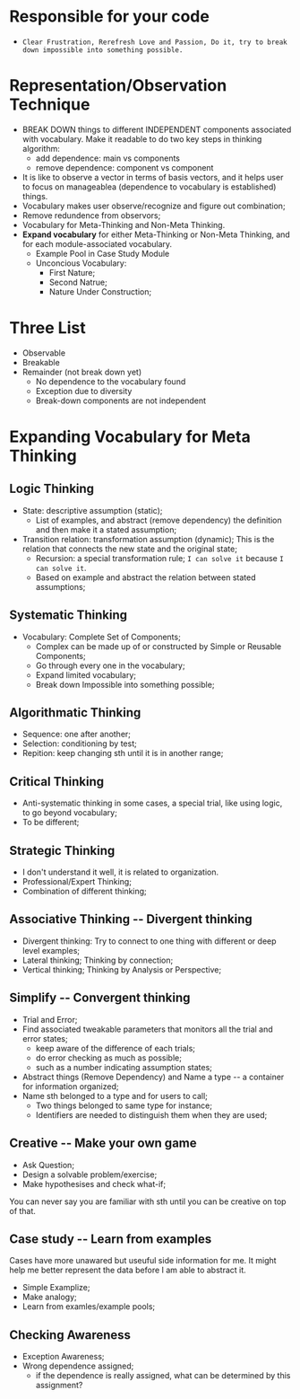 # Responsible for your code

* `Clear Frustration, Rerefresh Love and Passion, Do it, try to break down
  impossible into something possible.`

# Representation/Observation Technique

* BREAK DOWN things to different INDEPENDENT components associated with vocabulary.
  Make it readable to do two key steps in thinking algorithm: 
  * add dependence: main vs components
  * remove dependence: component vs component
* It is like to observe a vector in terms of basis vectors, and it helps user to
  focus on manageablea (dependence to vocabulary is established) things.
* Vocabulary makes user observe/recognize and figure out combination;
* Remove redundence from observors;
* Vocabulary for Meta-Thinking and Non-Meta Thinking.
* **Expand vocabulary** for either Meta-Thinking or Non-Meta Thinking, and for each
  module-associated vocabulary.
	* Example Pool in Case Study Module
	* Unconcious Vocabulary: 
		* First Nature;
		* Second Natrue;
		* Nature Under Construction;

# Three List

* Observable
* Breakable
* Remainder (not break down yet)
	* No dependence to the vocabulary found
	* Exception due to diversity
	* Break-down components are not independent

# Expanding Vocabulary for Meta Thinking 

## Logic Thinking

* State: descriptive assumption (static); 
	* List of examples, and abstract (remove dependency) the definition and then make it a stated assumption;
* Transition relation: transformation assumption (dynamic); This is the relation that connects the new state and the original state;
	* Recursion: a special transformation rule; `I can solve it` because `I can solve it`.
	* Based on example and abstract the relation between stated assumptions;

## Systematic Thinking

* Vocabulary: Complete Set of Components;
	* Complex can be made up of or constructed by Simple or Reusable Components;
	* Go through every one in the vocabulary;
	* Expand limited vocabulary;
	* Break down Impossible into something possible;

## Algorithmatic Thinking

* Sequence: one after another;
* Selection: conditioning by test;
* Repition: keep changing sth until it is in another range;

## Critical Thinking

* Anti-systematic thinking in some cases, a special trial, like using logic, to go beyond vocabulary;
* To be different;

## Strategic Thinking

* I don't understand it well, it is related to organization.
* Professional/Expert Thinking;
* Combination of different thinking;

## Associative Thinking -- Divergent thinking

* Divergent thinking: Try to connect to one thing with different or deep level examples;
* Lateral thinking; Thinking by connection;
* Vertical thinking; Thinking by Analysis or Perspective;

## Simplify -- Convergent thinking

* Trial and Error;
* Find associated tweakable parameters that monitors all the trial and error states;
	* keep aware of the difference of each trials;
	* do error checking as much as possible;
	* such as a number indicating assumption states;
* Abstract things (Remove Dependency) and Name a type -- a container for information
  organized;
* Name sth belonged to a type and for users to call; 
	* Two things belonged to same type for instance;
	* Identifiers are needed to distinguish them when they are used;

## Creative -- Make your own game

* Ask Question;
* Design a solvable problem/exercise;
* Make hypothesises and check what-if;

You can never say you are familiar with sth until you can be creative on top of
that.

## Case study -- Learn from examples

Cases have more unawared but useuful side information for me. It might help me
better represent the data before I am able to abstract it.

* Simple Examplize;
* Make analogy;
* Learn from examles/example pools;

## Checking Awareness

* Exception Awareness;
* Wrong dependence assigned;
	* if the dependence is really assigned, what can be determined by this
	  assignment?


